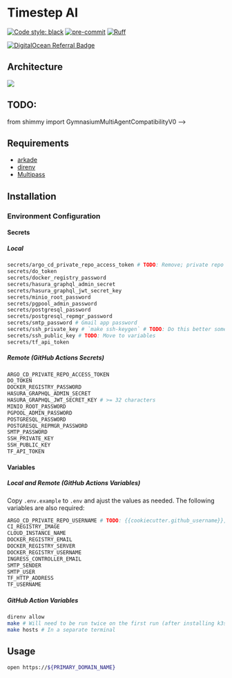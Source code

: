 # Timestep AI

<!-- [![Agent protocol](https://github.com/mjschock/timestep/actions/workflows/main.yml/badge.svg)](https://agentprotocol.ai/compliance) -->

[![Code style: black](https://img.shields.io/badge/code%20style-black-000000.svg)](https://github.com/psf/black)
[![pre-commit](https://img.shields.io/badge/pre--commit-enabled-brightgreen?logo=pre-commit)](https://github.com/pre-commit/pre-commit)
[![Ruff](https://img.shields.io/endpoint?url=https://raw.githubusercontent.com/charliermarsh/ruff/main/assets/badge/v2.json)](https://github.com/astral-sh/ruff)

[![DigitalOcean Referral Badge](https://web-platforms.sfo2.cdn.digitaloceanspaces.com/WWW/Badge%201.svg)](https://www.digitalocean.com/?refcode=2184d1107783&utm_campaign=Referral_Invite&utm_medium=Referral_Program&utm_source=badge)

## Architecture

<!-- ```mermaid
classDiagram
    class Agent {
        + models: List[str]
        + model_iter(): Iterator[str]
    }

    class Environment {
        + agents: List[str]
        + agent_iter(): Iterator[str]
        + step()
    }

    Agent --|> Environment
``` -->

<img src="timestep_ai.png" />

<!-- <img src="src/timestep/services/backend/src/web/flows/IntelligentAgent-Learning.png" /> -->

## TODO:

from shimmy import GymnasiumMultiAgentCompatibilityV0 -->

## Requirements

- [arkade](https://github.com/alexellis/arkade#getting-arkade)
- [direnv](https://direnv.net/)
- [Multipass](https://multipass.run/install)

## Installation

### Environment Configuration

#### Secrets

##### Local

```bash
secrets/argo_cd_private_repo_access_token # TODO: Remove; private repo access to this from ArgoCD
secrets/do_token
secrets/docker_registry_password
secrets/hasura_graphql_admin_secret
secrets/hasura_graphql_jwt_secret_key
secrets/minio_root_password
secrets/pgpool_admin_password
secrets/postgresql_password
secrets/postgresql_repmgr_password
secrets/smtp_password # Gmail app password
secrets/ssh_private_key # `make ssh-keygen` # TODO: Do this better somehow; i.e., don't require manual intervention to generate/replace the key
secrets/ssh_public_key # TODO: Move to variables
secrets/tf_api_token
```

##### Remote (GitHub Actions Secrets)

```bash
ARGO_CD_PRIVATE_REPO_ACCESS_TOKEN
DO_TOKEN
DOCKER_REGISTRY_PASSWORD
HASURA_GRAPHQL_ADMIN_SECRET
HASURA_GRAPHQL_JWT_SECRET_KEY # >= 32 characters
MINIO_ROOT_PASSWORD
PGPOOL_ADMIN_PASSWORD
POSTGRESQL_PASSWORD
POSTGRESQL_REPMGR_PASSWORD
SMTP_PASSWORD
SSH_PRIVATE_KEY
SSH_PUBLIC_KEY
TF_API_TOKEN
```

#### Variables

##### Local and Remote (GitHub Actions Variables)

Copy `.env.example` to `.env` and ajust the values as needed. The following variables are also required:

```bash
ARGO_CD_PRIVATE_REPO_USERNAME # TODO: {{cookiecutter.github_username}}, etc.
CI_REGISTRY_IMAGE
CLOUD_INSTANCE_NAME
DOCKER_REGISTRY_EMAIL
DOCKER_REGISTRY_SERVER
DOCKER_REGISTRY_USERNAME
INGRESS_CONTROLLER_EMAIL
SMTP_SENDER
SMTP_USER
TF_HTTP_ADDRESS
TF_USERNAME
```

##### GitHub Action Variables

```bash
direnv allow
make # Will need to be run twice on the first run (after installing k3s inside the multipass VM)
make hosts # In a separate terminal
```

## Usage

```bash
open https://${PRIMARY_DOMAIN_NAME}
```
